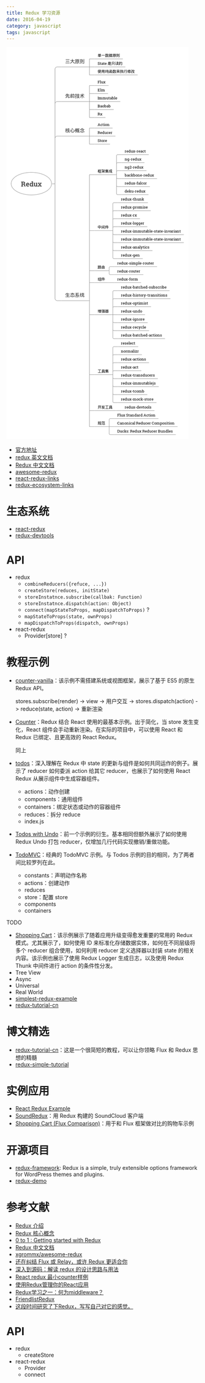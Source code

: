 ```yaml
---
title: Redux 学习资源
date: 2016-04-19
category: javascript
tags: javascript
---
```


![Redux](../../images/Redux/Redux.png)

- [官方地址](https://github.com/reactjs/redux)
- [redux 英文文档](http://redux.js.org/docs/introduction/)
- [Redux 中文文档](http://cn.redux.js.org/)
- [awesome-redux](https://github.com/xgrommx/awesome-redux)
- [react-redux-links](https://github.com/markerikson/react-redux-links)
- [redux-ecosystem-links](http://cn.redux.js.org/docs/introduction/Ecosystem.html)

# 生态系统
- [react-redux](https://github.com/reactjs/react-redux)
- [redux-devtools](http://github.com/gaearon/redux-devtools)

# API
- redux
    - `combineReducers({refuce, ...})`
    - `createStore(reduces, initState)`
    - `storeInstatnce.subscribe(callbak: Function)`
    - `storeInstatnce.dispatch(action: Object)`
    - `connect(mapStateToProps, mapDispatchToProps)` ?
    - `mapStateToProps(state, ownProps)`
    - `mapDispatchToProps(dispatch, ownProps)`
- react-redux
    - Provider[store] ?

# 教程示例
- [counter-vanilla](https://github.com/reactjs/redux/blob/master/examples/counter-vanilla)：该示例不需搭建系统或视图框架，展示了基于 ES5 的原生 Redux API。

    stores.subscribe(render) -> view -> 用户交互 -> stores.dispatch(action) -> reduce(state, action) -> 重新渲染

- [Counter](https://github.com/reactjs/redux/tree/master/examples/counter)：Redux 结合 React 使用的最基本示例。出于简化，当 store 发生变化，React 组件会手动重新渲染。在实际的项目中，可以使用 React 和 Redux 已绑定、且更高效的 React Redux。

    同上

- [todos](https://github.com/reactjs/redux/tree/master/examples/todos)：深入理解在 Redux 中 state 的更新与组件是如何共同运作的例子。展示了 reducer 如何委派 action 给其它 reducer，也展示了如何使用 React Redux 从展示组件中生成容器组件。
    - actions：动作创建
    - components：通用组件
    - containers：绑定状态或动作的容器组件
    - reduces：拆分 reduce
    - index.js
- [Todos with Undo](https://github.com/reactjs/redux/tree/master/examples/todos-with-undo)：前一个示例的衍生。基本相同但额外展示了如何使用 Redux Undo 打包 reducer，仅增加几行代码实现撤销/重做功能。
- [TodoMVC](https://github.com/reactjs/redux/tree/master/examples/todomvc)：经典的 TodoMVC 示例。与 Todos 示例的目的相同，为了两者间比较罗列在此。
    - constants：声明动作名称
    - actions：创建动作
    - reduces
    - store：配置 store
    - components
    - containers

TODO
- [Shopping Cart](https://github.com/reactjs/redux/tree/master/examples/shopping-cart)：该示例展示了随着应用升级变得愈发重要的常用的 Redux 模式。尤其展示了，如何使用 ID 来标准化存储数据实体，如何在不同层级将多个 reducer 组合使用，如何利用 reducer 定义选择器以封装 state 的相关内容。该示例也展示了使用 Redux Logger 生成日志，以及使用 Redux Thunk 中间件进行 action 的条件性分发。
- Tree View
- Async
- Universal
- Real World
- [simplest-redux-example](https://github.com/jackielii/simplest-redux-example)
- [redux-tutorial-cn](https://github.com/react-guide/redux-tutorial-cn)

# 博文精选
- [redux-tutorial-cn](https://github.com/react-guide/redux-tutorial-cn)：这是一个很简短的教程，可以让你领略 Flux 和 Redux 思想的精髓
- [redux-simple-tutorial](https://github.com/kenberkeley/redux-simple-tutorial)

# 实例应用
- [React Redux Example](http://react-redux.herokuapp.com/)
- [SoundRedux](https://github.com/andrewngu/sound-redux)：用 Redux 构建的 SoundCloud 客户端
- [Shopping Cart (Flux Comparison)](https://github.com/voronianski/flux-comparison/tree/master/redux)：用于和 Flux 框架做对比的购物车示例

# 开源项目
- [redux-framework](https://github.com/reduxframework/redux-framework): Redux is a simple, truly extensible options framework for WordPress themes and plugins.
- [redux-demo](https://github.com/survivejs/redux-demo)

# 参考文献
- [Redux 介绍](http://segmentfault.com/a/1190000003503338)
- [Redux 核心概念](http://www.jianshu.com/p/3334467e4b32)
- [0 to 1 : Getting started with Redux](http://www.jchapron.com/2015/08/14/getting-started-with-redux/)
- [Redux 中文文档](http://camsong.github.io/redux-in-chinese/)
- [xgrommx/awesome-redux](https://github.com/xgrommx/awesome-redux)
- [还在纠结 Flux 或 Relay，或许 Redux 更适合你](https://github.com/camsong/blog/issues/1)
- [深入到源码：解读 redux 的设计思路与用法](https://github.com/Lucifier129/Lucifier129.github.io/issues/9)
- [React redux 最小counter样例](http://react-china.org/t/react-redux-counter/2306)
- [使用Redux管理你的React应用](http://www.cnblogs.com/matthewsun/p/4773646.html)
- [Redux学习之一：何为middleware？](http://segmentfault.com/a/1190000003746223)
- [FriendlistRedux](https://github.com/szhclaye/FriendlistRedux)
- [这段时间研究了下Redux，写写自己对它的感觉。](https://github.com/lawrencebla/redux-review)

# API
- redux
    - createStore
- react-redux
    - Provider
    - connect

